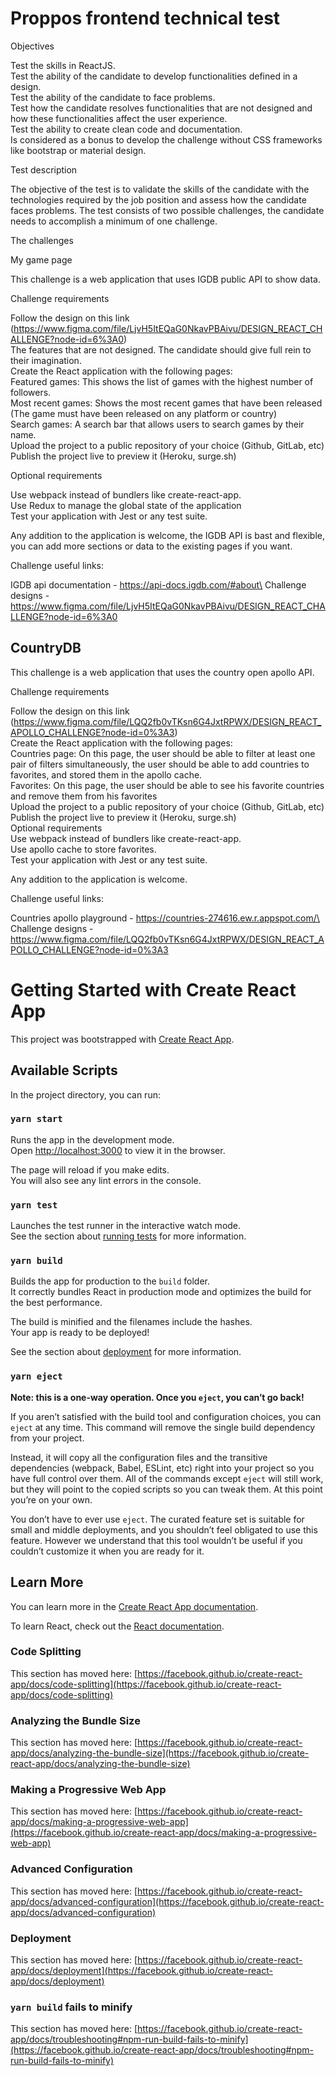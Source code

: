# Proppos frontend technical test

Objectives

Test the skills in ReactJS.\
Test the ability of the candidate to develop functionalities defined in a design.\
Test the ability of the candidate to face problems.\
Test how the candidate resolves functionalities that are not designed and how these functionalities affect the user experience.\
Test the ability to create clean code and documentation.\
Is considered as a bonus to develop the challenge without CSS frameworks like bootstrap or material design.

Test description

The objective of the test is to validate the skills of the candidate with the technologies required by the job position and assess how the candidate faces problems. The test consists of two possible challenges, the candidate needs to accomplish a minimum of one challenge.

The challenges

My game page

This challenge is a web application that uses IGDB public API to show data.

Challenge requirements

Follow the design on this link (https://www.figma.com/file/LjvH5ItEQaG0NkavPBAivu/DESIGN_REACT_CHALLENGE?node-id=6%3A0)\
The features that are not designed. The candidate should give full rein to their imagination.\
Create the React application with the following pages:\
Featured games: This shows the list of games with the highest number of followers.\
Most recent games: Shows the most recent games that have been released (The game must have been released on any platform or country)\
Search games: A search bar that allows users to search games by their name.\
Upload the project to a public repository of your choice (Github, GitLab, etc)\
Publish the project live to preview it (Heroku, surge.sh)

Optional requirements

Use webpack instead of bundlers like create-react-app.\
Use Redux to manage the global state of the application\
Test your application with Jest or any test suite.

Any addition to the application is welcome, the IGDB API is bast and flexible, you can add more sections or data to the existing pages if you want.

Challenge useful links:

IGDB api documentation - https://api-docs.igdb.com/#about\
Challenge designs - https://www.figma.com/file/LjvH5ItEQaG0NkavPBAivu/DESIGN_REACT_CHALLENGE?node-id=6%3A0


## CountryDB

This challenge is a web application that uses the country open apollo API.

Challenge requirements

Follow the design on this link (https://www.figma.com/file/LQQ2fb0vTKsn6G4JxtRPWX/DESIGN_REACT_APOLLO_CHALLENGE?node-id=0%3A3)\
Create the React application with the following pages:\
Countries page: On this page, the user should be able to filter at least one pair of filters simultaneously, the user should be able to add countries to favorites, and stored them in the apollo cache.\
Favorites: On this page, the user should be able to see his favorite countries and remove them from his favorites\
Upload the project to a public repository of your choice (Github, GitLab, etc)\
Publish the project live to preview it (Heroku, surge.sh)\
Optional requirements\
Use webpack instead of bundlers like create-react-app.\
Use apollo cache to store favorites.\
Test your application with Jest or any test suite.

Any addition to the application is welcome.

Challenge useful links:

Countries apollo playground - https://countries-274616.ew.r.appspot.com/\
Challenge designs - https://www.figma.com/file/LQQ2fb0vTKsn6G4JxtRPWX/DESIGN_REACT_APOLLO_CHALLENGE?node-id=0%3A3


# Getting Started with Create React App

This project was bootstrapped with [Create React App](https://github.com/facebook/create-react-app).

## Available Scripts

In the project directory, you can run:

### `yarn start`

Runs the app in the development mode.\
Open [http://localhost:3000](http://localhost:3000) to view it in the browser.

The page will reload if you make edits.\
You will also see any lint errors in the console.

### `yarn test`

Launches the test runner in the interactive watch mode.\
See the section about [running tests](https://facebook.github.io/create-react-app/docs/running-tests) for more information.

### `yarn build`

Builds the app for production to the `build` folder.\
It correctly bundles React in production mode and optimizes the build for the best performance.

The build is minified and the filenames include the hashes.\
Your app is ready to be deployed!

See the section about [deployment](https://facebook.github.io/create-react-app/docs/deployment) for more information.

### `yarn eject`

**Note: this is a one-way operation. Once you `eject`, you can’t go back!**

If you aren’t satisfied with the build tool and configuration choices, you can `eject` at any time. This command will remove the single build dependency from your project.

Instead, it will copy all the configuration files and the transitive dependencies (webpack, Babel, ESLint, etc) right into your project so you have full control over them. All of the commands except `eject` will still work, but they will point to the copied scripts so you can tweak them. At this point you’re on your own.

You don’t have to ever use `eject`. The curated feature set is suitable for small and middle deployments, and you shouldn’t feel obligated to use this feature. However we understand that this tool wouldn’t be useful if you couldn’t customize it when you are ready for it.

## Learn More

You can learn more in the [Create React App documentation](https://facebook.github.io/create-react-app/docs/getting-started).

To learn React, check out the [React documentation](https://reactjs.org/).

### Code Splitting

This section has moved here: [https://facebook.github.io/create-react-app/docs/code-splitting](https://facebook.github.io/create-react-app/docs/code-splitting)

### Analyzing the Bundle Size

This section has moved here: [https://facebook.github.io/create-react-app/docs/analyzing-the-bundle-size](https://facebook.github.io/create-react-app/docs/analyzing-the-bundle-size)

### Making a Progressive Web App

This section has moved here: [https://facebook.github.io/create-react-app/docs/making-a-progressive-web-app](https://facebook.github.io/create-react-app/docs/making-a-progressive-web-app)

### Advanced Configuration

This section has moved here: [https://facebook.github.io/create-react-app/docs/advanced-configuration](https://facebook.github.io/create-react-app/docs/advanced-configuration)

### Deployment

This section has moved here: [https://facebook.github.io/create-react-app/docs/deployment](https://facebook.github.io/create-react-app/docs/deployment)

### `yarn build` fails to minify

This section has moved here: [https://facebook.github.io/create-react-app/docs/troubleshooting#npm-run-build-fails-to-minify](https://facebook.github.io/create-react-app/docs/troubleshooting#npm-run-build-fails-to-minify)
